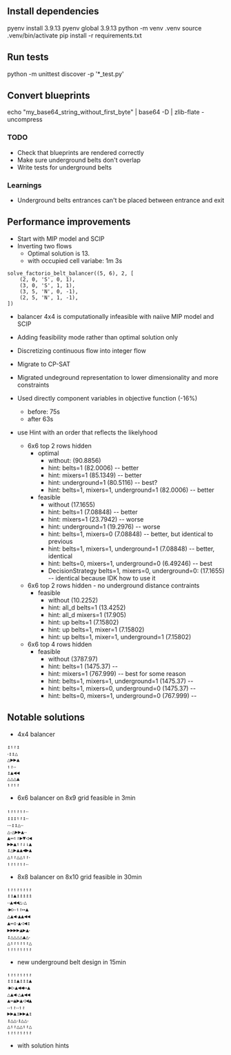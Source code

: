 ## Install dependencies
pyenv install 3.9.13
pyenv global 3.9.13
python -m venv .venv
source .venv/bin/activate
pip install -r requirements.txt

## Run tests
python -m unittest discover -p '*_test.py'

## Convert blueprints
echo "my_base64_string_without_first_byte" | base64 -D | zlib-flate -uncompress

### TODO
- Check that blueprints are rendered correctly
- Make sure underground belts don't overlap
- Write tests for underground belts

### Learnings
- Underground belts entrances can't be placed between entrance and exit


## Performance improvements
- Start with MIP model and SCIP
- Inverting two flows
    - Optimal solution is 13.
    - with occupied cell variabe: 1m 3s
```
solve_factorio_belt_balancer((5, 6), 2, [
    (2, 0, 'S', 0, 1),
    (3, 0, 'S', 1, 1),
    (3, 5, 'N', 0, -1),
    (2, 5, 'N', 1, -1),
])
```
- balancer 4x4 is computationally infeasible with naiive MIP model and SCIP

- Adding feasibility mode rather than optimal solution only
- Discretizing continuous flow into integer flow
- Migrate to CP-SAT
- Migrated undeground representation to lower dimensionality and more constraints
- Used directly component variables in objective function (-16%)
    - before: 75s
    - after 63s
- use Hint with an order that reflects the likelyhood
    - 6x6 top 2 rows hidden
        - optimal
            - without: (90.8856)
            - hint: belts=1 (82.0006) -- better
            - hint: mixers=1 (85.1349) -- better
            - hint: underground=1 (80.5116) -- best?
            - hint: belts=1, mixers=1, underground=1 (82.0006) -- better
        - feasible
            - without (17.1655)
            - hint: belts=1 (7.08848) -- better
            - hint: mixers=1 (23.7942) -- worse
            - hint: underground=1 (19.2976) -- worse
            - hint: belts=1, mixers=0 (7.08848) -- better, but identical to previous
            - hint: belts=1, mixers=1, underground=1 (7.08848) -- better, identical
            - hint: belts=0, mixers=1, underground=0 (6.49246) -- best
            - DecisionStrategy belts=1, mixers=0, underground=0: (17.1655) -- identical because IDK how to use it
    - 6x6 top 2 rows hidden - no underground distance contraints
        - feasible
            - without (10.2252)
            - hint: all_d belts=1 (13.4252)
            - hint: all_d mixers=1 (17.905)
            - hint: up belts=1 (7.15802)
            - hint: up belts=1, mixer=1 (7.15802)
            - hint: up belts=1, mixer=1, underground=1 (7.15802)
    - 6x6 top 4 rows hidden
        - feasible
            - without (3787.97)
            - hint: belts=1 (1475.37) -- 
            - hint: mixers=1 (767.999) -- best for some reason
            - hint: belts=1, mixers=1, underground=1 (1475.37) -- 
            - hint: belts=1, mixers=0, underground=0 (1475.37) -- 
            - hint: belts=0, mixers=1, underground=0 (767.999) -- 



## Notable solutions
- 4x4 balancer
```
↥↿↾↥
‧↥↥△
△▶▶▲
↿↾‧‧
↥▲◀◀
△△△▲
↿↾↿↾
```

- 6x6 balancer on 8x9 grid feasible in 3min
```
↿↾↿↾↿↾‧‧
↥↥↥↿↾↥‧‧
‧‧‧↥↥△‧‧
△‧△▶▶▲‧‧
▲↤↿↾▶▼◁◀
▶▶▲↿↾⇃⇂▲
↥△▶▲▲◀▶▲
△↿↾△△↿↾‧
↿↾↿↾↿↾‧‧
```

- 8x8 balancer on 8x10 grid feasible in 30min
```
↿↾↿↾↿↾↿↾
↥↥▲↥↥↥↥↥
‧‧▲◀◀△‧△
‧▶▷‧↿↾↦▲
△▲◀‧▲▲◀◀
▲↤↥‧▲◁◀↥
▶▶▶▶▲▶▲‧
↥△△△△▲△‧
△↿↾↿↾↿↾△
↿↾↿↾↿↾↿↾
```

- new underground belt design in 15min
```
↿↾↿↾↿↾↿↾
↥↥↥▲↥↥↥▲
‧▶▷▲◀◀↦▲
△▲◀‧△▲◀◀
▲↤▲▶▲◁◀▲
‧‧↿↾‧‧↿↾
▶▶▲↥▶▶▲↥
↥△△‧↥△△‧
△↿↾△△↿↾△
↿↾↿↾↿↾↿↾
```

- with solution hints
